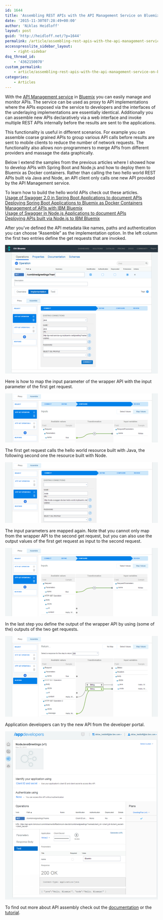 ```yaml
---
id: 1644
title: 'Assembling REST APIs with the API Management Service on Bluemix'
date: '2015-11-30T07:28:49+00:00'
author: 'Niklas Heidloff'
layout: post
guid: 'http://heidloff.net/?p=1644'
permalink: /article/assembling-rest-apis-with-the-api-management-service-on-bluemix/
accesspresslite_sidebar_layout:
    - right-sidebar
dsq_thread_id:
    - '4362150070'
custom_permalink:
    - article/assembling-rest-apis-with-the-api-management-service-on-bluemix/
categories:
    - Articles
---
```


With the [API Management service](https://www.ng.bluemix.net/docs/services/APIManagement/index.html) in [Bluemix](https://bluemix.net) you can easily manage and monitor APIs. The service can be used as proxy to API implementations where the APIs exposed via the service to developers and the interfaces of the underlaying implementations are essentially identical. Additionally you can assemble new APIs declaratively via a web interface and invoke multiple REST APIs internally before the results are sent to the applications.

This functionality is useful in different scenarios. For example you can assemble coarse grained APIs to group various API calls before results are sent to mobile clients to reduce the number of network requests. The functionality also allows non-programmers to merge APIs from different providers and massage the data graphically.

Below I extend the samples from the previous articles where I showed how to develop APIs with Spring Boot and Node.js and how to deploy them to Bluemix as Docker containers. Rather than calling the two hello world REST APIs built via Java and Node, an API client only calls one new API provided by the API Management service.

To learn how to build the hello world APIs check out these articles.  
[Usage of Swagger 2.0 in Spring Boot Applications to document APIs](http://heidloff.net/article/usage-of-swagger-2-0-in-spring-boot-applications-to-document-apis/)  
[Deploying Spring Boot Applications to Bluemix as Docker Containers](http://heidloff.net/article/Deploying-Spring-Boot-Applications-to-Bluemix-as-Docker-Containers)  
[Management of APIs with IBM Bluemix](http://heidloff.net/article/management-of-apis-with-ibm-bluemix)  
[Usage of Swagger in Node.js Applications to document APIs](http://heidloff.net/article/usage-of-swagger-in-nodejs-applications-to-document-apis)  
[Deploying APIs built via Node.js to IBM Bluemix](http://heidloff.net/article/deploying-apis-built-via-nodejs-to-ibm-bluemix)

After you’ve defined the API metadata like names, paths and authentication you can choose “Assemble” as the implementation option. In the left column the first two entries define the get requests that are invoked.

![image](/assets/img/2015/11/apimassemble2.png)

Here is how to map the input parameter of the wrapper API with the input parameter of the first get request.

![image](/assets/img/2015/11/apimassemble3.png)

The first get request calls the hello world resource built with Java, the following second one the resource built with Node.

![image](/assets/img/2015/11/apimassemble4.png)

The input parameters are mapped again. Note that you cannot only map from the wrapper API to the second get request, but you can also use the output values of the first get request as input to the second request.

![image](/assets/img/2015/11/apimassemble5.png)

In the last step you define the output of the wrapper API by using (some of the) outputs of the two get requests.

![image](/assets/img/2015/11/apimassemble6.png)

Application developers can try the new API from the developer portal.

![image](/assets/img/2015/11/apimassemble1.png)

To find out more about API assembly check out the [documentation](http://www-01.ibm.com/support/knowledgecenter/SSZFB2_3.0.1/com.ibm.apimgmt.apionprem.doc/task_APIonPrem_implementresource.html) or the [tutorial](https://developer.ibm.com/apimanagement/wp-content/uploads/sites/23/2014/07/3001.2.RESTAssemblyWithAPIManagement3.pdf).